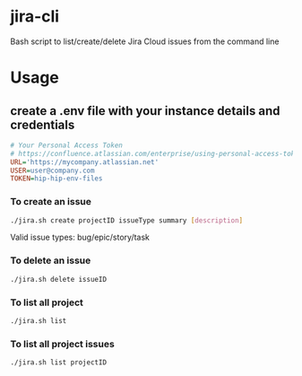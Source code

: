 # jira-cli
Bash script to list/create/delete Jira Cloud issues from the command line

# Usage


## create a .env file with your instance details and credentials

```ini
# Your Personal Access Token
# https://confluence.atlassian.com/enterprise/using-personal-access-tokens-1026032365.html
URL='https://mycompany.atlassian.net'
USER=user@company.com
TOKEN=hip-hip-env-files
```


### To create an issue
```bash
./jira.sh create projectID issueType summary [description]
```

Valid issue types: bug/epic/story/task

### To delete an issue
```bash
./jira.sh delete issueID
```

### To list all project
```bash
./jira.sh list
```

### To list all project issues
```bash
./jira.sh list projectID
```

